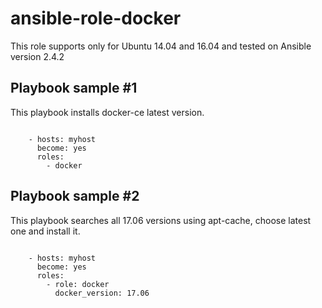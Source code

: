 # ansible-role-docker
This role supports only for Ubuntu 14.04 and 16.04 and tested on Ansible version 2.4.2

## Playbook sample #1
This playbook installs docker-ce latest version.
<pre><code>
    - hosts: myhost
      become: yes
      roles:
        - docker
</code></pre>

## Playbook sample #2
This playbook searches all 17.06 versions using apt-cache, choose latest one and install it.
<pre><code>
    - hosts: myhost
      become: yes
      roles:
        - role: docker
          docker_version: 17.06
</code></pre>